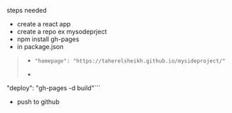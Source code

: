 
steps needed
- create a react app 
- create a repo ex mysodeprject 
- npm install gh-pages
- in package.json
 > - `"homepage": "https://taherelsheikh.github.io/mysideproject/"`
 > - ```"predeploy": "npm run build",
"deploy": "gh-pages -d build"```
- push to github 
